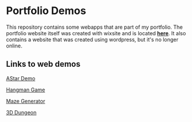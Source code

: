 # Portfolio Demos

This repository contains some webapps that are part of my portfolio. The portfolio website itself was created with wixsite and is located [**here**](/astar_demo/index.html). It also contains a website that was created using wordpress, but it's no longer online.

## Links to web demos

[AStar Demo](https://lordbenedikt.github.io/portfolio_siteground/astar_demo/index.html)

[Hangman Game](https://lordbenedikt.github.io/portfolio_siteground/hangman/index.html)

[Maze Generator](https://lordbenedikt.github.io/portfolio_siteground/maze_generator/index.html)

[3D Dungeon](https://lordbenedikt.github.io/portfolio_siteground/dungeon_game_webgl/index.html)